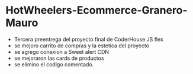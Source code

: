 # HotWheelers-Ecommerce-Granero-Mauro
* Tercera preentrega del proyecto final de CoderHouse JS flex
* se mejoro carrito de compras y la estetica del proyecto
* se agrego conexion a Sweet alert CDN
* se mejoraron las cards de productos
* se elimino el codigo comentado.
